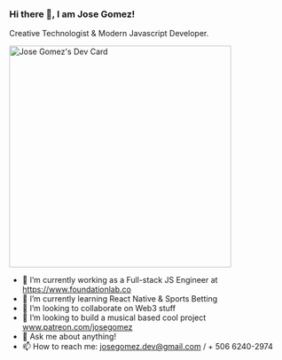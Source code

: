 ### Hi there 👋, I am Jose Gomez!
Creative Technologist & Modern Javascript Developer.

<!--- Automatic updating DevCard by leveraging GitHub actions ---> 
<a href="https://app.daily.dev/astrofreakazoid"><img src="https://github.com/josegomez-dev/josegomez-dev/blob/main/devcard.svg" width="400" alt="Jose Gomez's Dev Card"/></a>

- 🔭 I’m currently working as a Full-stack JS Engineer at https://www.foundationlab.co
- 🌱 I’m currently learning React Native & Sports Betting
- 👯 I’m looking to collaborate on Web3 stuff
- 🤔 I’m looking to build a musical based cool project www.patreon.com/josegomez
- 💬 Ask me about anything!
- 📫 How to reach me: josegomez.dev@gmail.com / + 506 6240-2974

 <!--- Manual adding your DevCard by copying the code --->
<!-- <a href="https://app.daily.dev/astrofreakazoid"><img src="https://api.daily.dev/devcards/824f7c07e6d449b2a731c36cf907da30.png?r=b1d" width="400" alt="Jose Gomez's Dev Card"/></a>
 -->
